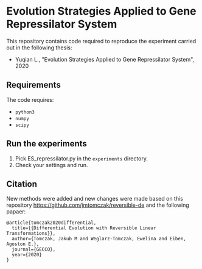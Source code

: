 # Evolution Strategies Applied to Gene Repressilator System
This repository contains code required to reproduce the experiment carried out in the following thesis:
* Yuqian L., "Evolution Strategies Applied to Gene Repressilator System", 2020

## Requirements
The code requires:
* `python3`
* `numpy`
* `scipy`

## Run the experiments
1. Pick ES_repressilator.py in the `experiments` directory.
2. Check your settings and run.

## Citation
New methods were added and new changes were made based on this repository https://github.com/jmtomczak/reversible-de and the following papaer:

```
@article{tomczak2020differential,
  title={{Differential Evolution with Reversible Linear Transformations}},
  author={Tomczak, Jakub M and Weglarz-Tomczak, Ewelina and Eiben, Agoston E.},
  journal={GECCO},
  year={2020}
}
```
